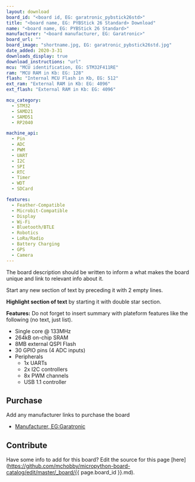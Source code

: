 ```yaml
---
layout: download
board_id: "<board id, EG: garatronic_pybstick26std>"
title: "<board name, EG: PYBStick 26 Standard> Download"
name: "<board name, EG: PYBStick 26 Standard>"
manufacturer: "<board manufacturer, EG: Garatronic>"
board_url: ""
board_image: "shortname.jpg, EG: garatronic_pybstick26std.jpg"
date_added: 2020-3-31
downloads_display: true
download_instructions: "url"
mcu: "MCU identification, EG: STM32F411RE"
ram: "MCU RAM in Kb: EG: 128"
flash: "Internal MCU Flash in Kb, EG: 512"
ext_ram: "External RAM in Kb: EG: 4096"
ext_flash: "External RAM in Kb: EG: 4096"

mcu_category:
  - STM32
  - SAMD21
  - SAMD51
  - RP2040

machine_api:
  - Pin
  - ADC
  - PWM
  - UART
  - I2C
  - SPI
  - RTC
  - Timer
  - WDT
  - SDCard

features:
  - Feather-Compatible
  - Microbit-Compatible
  - Display
  - Wi-Fi
  - Bluetooth/BTLE
  - Robotics
  - LoRa/Radio
  - Battery Charging
  - GPS
  - Camera
---
```


The board description should be written to inform a what makes the board unique and link to relevant info about it.


Start any new section of text by preceding it with 2 empty lines.


**Highlight section of text** by starting it with double star section. 


**Features:**
Do not forget to insert summary with plateform features like the following (no text, just list).
* Single core @ 133MHz
* 264kB on-chip SRAM
* 8MB external QSPI Flash
* 30 GPIO pins (4 ADC inputs)
* Peripherals
  * 1x UARTs
  * 2x I2C controllers
  * 8x PWM channels
  * USB 1.1 controller

## Purchase
Add any manufacturer links to purchase the board
* [Manufacturer, EG:Garatronic](https://link_to_the_product)

## Contribute

Have some info to add for this board? Edit the source for this page [here](https://github.com/mchobby/micropython-board-catalog/edit/master/_board/{{ page.board_id }}.md).

